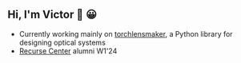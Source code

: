 ## Hi, I'm Victor :wave: 😀 

* Currently working mainly on [torchlensmaker](https://github.com/fouronnes/torchlensmaker), a Python library for designing optical systems
* [Recurse Center](https://www.recurse.com/) alumni W1'24

<!--
**fouronnes/fouronnes** is a ✨ _special_ ✨ repository because its `README.md` (this file) appears on your GitHub profile.

Here are some ideas to get you started:

- 🔭 I’m currently working on ...
- 🌱 I’m currently learning ...
- 👯 I’m looking to collaborate on ...
- 🤔 I’m looking for help with ...
- 💬 Ask me about ...
- 📫 How to reach me: ...
- 😄 Pronouns: ...
- ⚡ Fun fact: ...
-->
